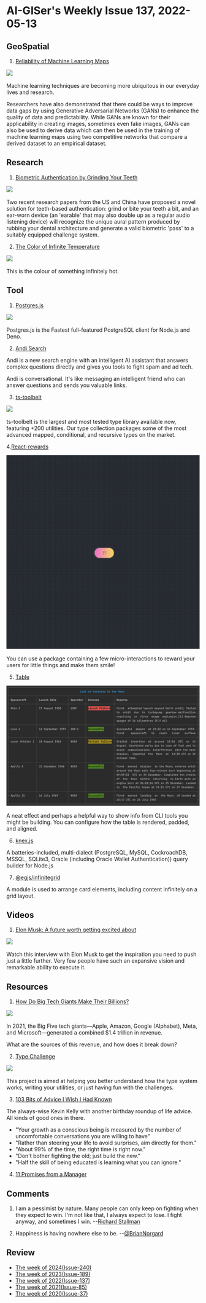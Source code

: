 # AI-GISer's Weekly Issue 137, 2022-05-13

## GeoSpatial

1. [Reliability of Machine Learning Maps](https://www.gislounge.com/reliability-of-machine-learning-maps/)

![](https://cdn.shortpixel.ai/spai/w_810+q_glossy+ret_img+to_webp/https://www.gislounge.com/wp-content/uploads/2022/05/machine-learning-meyer-pebesma-2022.png)

Machine learning techniques are becoming more ubiquitous in our everyday lives and research.

Researchers have also demonstrated that there could be ways to improve data gaps by using Generative Adversarial Networks (GANs) to enhance the quality of data and predictability. While GANs are known for their applicability in creating images, sometimes even fake images, GANs can also be used to derive data which can then be used in the training of machine learning maps using two competitive networks that compare a derived dataset to an empirical dataset.

## Research

1. [Biometric Authentication by Grinding Your Teeth](https://www.unite.ai/biometric-authentication-by-grinding-your-teeth/)

![](https://ml8ygptwlcsq.i.optimole.com/fMKjlhs.QRSi~1ce64/w:818/h:514/q:mauto/https://www.unite.ai/wp-content/uploads/2022/04/teeth-identification-toothpass-MAIN.jpg)

Two recent research papers from the US and China have proposed a novel solution for teeth-based authentication: grind or bite your teeth a bit, and an ear-worn device (an 'earable' that may also double up as a regular audio listening device) will recognize the unique aural pattern produced by rubbing your dental architecture and generate a valid biometric 'pass' to a suitably equipped challenge system.

2. [The Color of Infinite Temperature](https://johncarlosbaez.wordpress.com/2022/01/16/the-color-of-infinite-temperature/)

![](https://i0.wp.com/math.ucr.edu/home/baez/physical/infinite_temperature_blackbody_radiation.png)

This is the colour of something infinitely hot.

## Tool

1. [Postgres.js](https://github.com/porsager/postgres)

![](https://raw.githubusercontent.com/porsager/postgres/master/demo.gif)

Postgres.js is the Fastest full-featured PostgreSQL client for Node.js and Deno.

2. [Andi Search](https://andisearch.com/)

Andi is a new search engine with an intelligent AI assistant that answers complex questions directly and gives you tools to fight spam and ad tech.

Andi is conversational. It's like messaging an intelligent friend who can answer questions and sends you valuable links.

3. [ts-toolbelt](https://github.com/millsp/ts-toolbelt)

![](https://raw.githubusercontent.com/millsp/ts-toolbelt/master/.github/demo.svg)

ts-toolbelt is the largest and most tested type library available now, featuring +200 utilities. Our type collection packages some of the most advanced mapped, conditional, and recursive types on the market.

4.[React-rewards](https://github.com/thedevelobear/react-rewards)

![](https://github.com/thedevelobear/react-rewards/raw/master/assets/confetti.gif)

You can use a package containing a few micro-interactions to reward your users for little things and make them smile!

5. [Table](https://github.com/gajus/table)

![](https://github.com/gajus/table/raw/master/.README/demo.png)

A neat effect and perhaps a helpful way to show info from CLI tools you might be building. You can configure how the table is rendered, padded, and aligned.

6. [knex.js](https://github.com/knex/knex)

A batteries-included, multi-dialect (PostgreSQL, MySQL, CockroachDB, MSSQL, SQLite3, Oracle (including Oracle Wallet Authentication)) query builder for Node.js

7. [@egjs/infinitegrid](https://github.com/naver/egjs-infinitegrid)

A module is used to arrange card elements, including content infinitely on a grid layout.

## Videos

1. [Elon Musk: A future worth getting excited about](https://www.youtube.com/watch?v=YRvf00NooN8)

![](https://advisory.consulting/wp-content/uploads/2022/05/YRvf00NooN8_maxresdefault-604x280.jpg)

Watch this interview with Elon Musk to get the inspiration you need to push just a little further. Very few people have such an expansive vision and remarkable ability to execute it.

## Resources

1. [How Do Big Tech Giants Make Their Billions?](https://www.visualcapitalist.com/how-big-tech-makes-their-billions-2022/)

![](https://www.visualcapitalist.com/wp-content/uploads/2022/04/Tech-Giant-Billions-2021_Apr-25.jpg)

In 2021, the Big Five tech giants—Apple, Amazon, Google (Alphabet), Meta, and Microsoft—generated a combined $1.4 trillion in revenue.

What are the sources of this revenue, and how does it break down?

2. [Type Challenge](https://github.com/type-challenges/type-challenges)

![](https://cdn.beekka.com/blogimg/asset/202205/bg2022051010.webp)

This project is aimed at helping you better understand how the type system works, writing your utilities, or just having fun with the challenges.

3. [103 Bits of Advice I Wish I Had Known](https://kk.org/thetechnium/103-bits-of-advice-i-wish-i-had-known/)

The always-wise Kevin Kelly with another birthday roundup of life advice. All kinds of good ones in there.

- "Your growth as a conscious being is measured by the number of uncomfortable conversations you are willing to have"
- "Rather than steering your life to avoid surprises, aim directly for them."
- "About 99% of the time, the right time is right now."
- "Don't bother fighting the old; just build the new."
- "Half the skill of being educated is learning what you can ignore."

4. [11 Promises from a Manager](https://www.linkedin.com/posts/matthewrechs_11-promises-from-a-manager-1-well-have-activity-6921531546298384384-C94R/)

## Comments

1. I am a pessimist by nature. Many people can only keep on fighting when they expect to win. I'm not like that, I always expect to lose. I fight anyway, and sometimes I win.
   --[Richard Stallman](https://www.ruanyifeng.com/blog/2022/05/weekly-issue-206.html)

2. Happiness is having nowhere else to be.
   --[@BrianNorgard](https://twitter.com/BrianNorgard/status/1518390535332909056)

## Review

- [The week of 2024(Issue-240)](../2024/issue-240.md)
- [The week of 2023(Issue-189)](../2023/issue-189.md)
- [The week of 2022(Issue-137)](../2022/issue-137.md)
- [The week of 2021(Issue-85)](../2021/issue-85.md)
- [The week of 2020(Issue-37)](../2020/issue-37.md)
